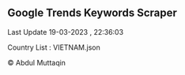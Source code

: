 

## Google Trends Keywords Scraper 
 
Last Update 19-03-2023 , 22:36:03

Country List :
VIETNAM.json



© Abdul Muttaqin 
